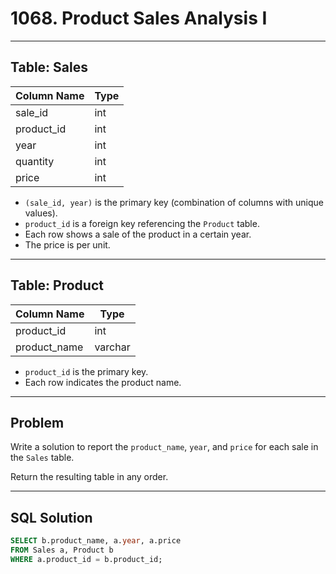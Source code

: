 # 1068. Product Sales Analysis I

---

## Table: Sales

| Column Name | Type |
|-------------|------|
| sale_id     | int  |
| product_id  | int  |
| year        | int  |
| quantity    | int  |
| price       | int  |

- `(sale_id, year)` is the primary key (combination of columns with unique values).
- `product_id` is a foreign key referencing the `Product` table.
- Each row shows a sale of the product in a certain year.
- The price is per unit.

---

## Table: Product

| Column Name  | Type    |
|--------------|---------|
| product_id   | int     |
| product_name | varchar |

- `product_id` is the primary key.
- Each row indicates the product name.

---

## Problem

Write a solution to report the `product_name`, `year`, and `price` for each sale in the `Sales` table.

Return the resulting table in any order.

---

## SQL Solution

```sql
SELECT b.product_name, a.year, a.price
FROM Sales a, Product b
WHERE a.product_id = b.product_id;
